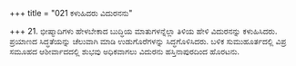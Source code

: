 +++
title = "021 ಕಳುಹಿದರು ವಿದುರನನು"

+++
21. ಭೀಷ್ಮಾದಿಗಳು  ಹೇಳಬೇಕಾದ ಬುದ್ಧಿಯ ಮಾತುಗಳನ್ನೆಲ್ಲಾ ತಿಳಿಯ ಹೇಳಿ ವಿದುರನನ್ನು ಕಳುಹಿಸಿದರು. ಪ್ರಯಾಣದ ಸಿದ್ಧತೆಯನ್ನು ಚೆಲುವಾಗಿ ಮಾಡಿ ಉಡುಗೊರೆಗಳನ್ನು ಸಿದ್ಧಗೊಳಿಸಿದರು. ಬಳಿಕ ಸುಮುಹೂರ್ತದಲ್ಲಿ ವಿಪ್ರ ಸಮೂಹದ ಆಶೀರ್ವಾದದಲ್ಲಿ ಶುಭವು ಅಧಿಕವಾಗಲು ವಿದುರನು ಹಸ್ತಿನಾಪುರದಿಂದ ಹೊರಟನು.